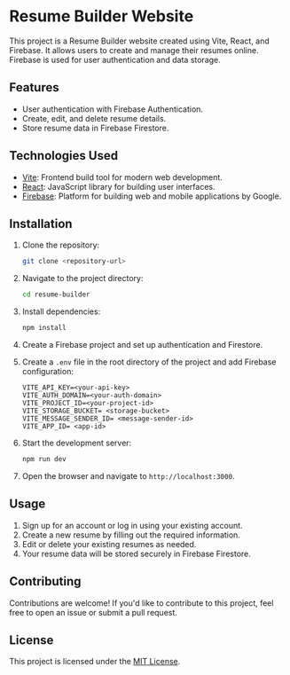 # Resume Builder Website

This project is a Resume Builder website created using Vite, React, and Firebase. It allows users to create and manage their resumes online. Firebase is used for user authentication and data storage.

## Features

- User authentication with Firebase Authentication.
- Create, edit, and delete resume details.
- Store resume data in Firebase Firestore.

## Technologies Used

- [Vite](https://vitejs.dev/): Frontend build tool for modern web development.
- [React](https://reactjs.org/): JavaScript library for building user interfaces.
- [Firebase](https://firebase.google.com/): Platform for building web and mobile applications by Google.

## Installation

1. Clone the repository:

    ```bash
    git clone <repository-url>
    ```

2. Navigate to the project directory:

    ```bash
    cd resume-builder
    ```

3. Install dependencies:

    ```bash
    npm install
    ```

4. Create a Firebase project and set up authentication and Firestore.

5. Create a `.env` file in the root directory of the project and add Firebase configuration:

    ```
    VITE_API_KEY=<your-api-key>
    VITE_AUTH_DOMAIN=<your-auth-domain>
    VITE_PROJECT_ID=<your-project-id>
    VITE_STORAGE_BUCKET= <storage-bucket>
    VITE_MESSAGE_SENDER_ID= <message-sender-id>
    VITE_APP_ID= <app-id>
    ```
6. Start the development server:

    ```bash
    npm run dev
    ```

7. Open the browser and navigate to `http://localhost:3000`.

## Usage

1. Sign up for an account or log in using your existing account.
2. Create a new resume by filling out the required information.
3. Edit or delete your existing resumes as needed.
4. Your resume data will be stored securely in Firebase Firestore.

## Contributing

Contributions are welcome! If you'd like to contribute to this project, feel free to open an issue or submit a pull request.

## License

This project is licensed under the [MIT License](LICENSE).
